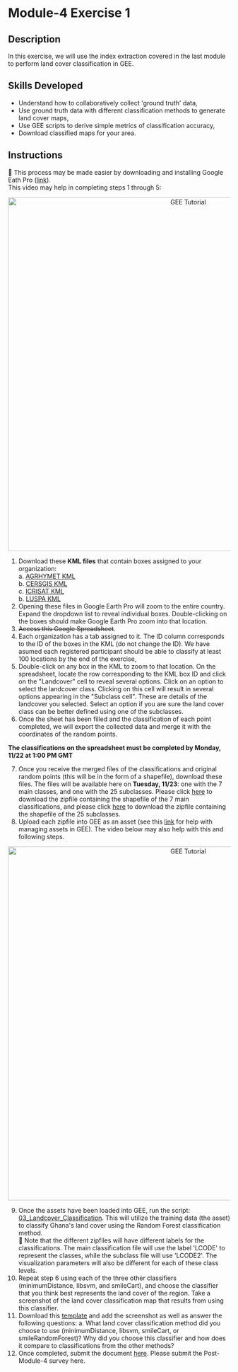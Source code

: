# Module-4 Exercise 1
## Description
In this exercise, we will use the index extraction covered in the last module to perform land cover classification in GEE.
## Skills Developed
- Understand how to collaboratively collect 'ground truth' data,
- Use ground truth data with different classification methods to generate land cover maps,
- Use GEE scripts to derive simple metrics of classification accuracy, 
- Download classified maps for your area.

## Instructions
📌 This process may be made easier by downloading and installing Google Eath Pro (<a href="https://www.google.com/earth/versions/#earth-pro">link</a>). <br>
This video may help in completing steps 1 through 5:

 <p align="center">
  <a href="https://mediasite.video.ufl.edu/Mediasite/Play/38ea2eb245184e9d8bab2a4c6fc28ed31d" target="_blank" rel="noopener">
    <img src="https://user-images.githubusercontent.com/84922404/142556118-d1429e06-8332-44c5-bc2e-9baa7b4f87af.png" alt= "GEE Tutorial" width="800">
  </a>
</p>


1. Download these **KML files** that contain boxes assigned to your organization: <br>
    a. [AGRHYMET KML](https://github.com/ecodynlab/GALUP/files/7565808/BOXES_AGRHYMET.zip) <br>
    b. [CERSGIS KML](https://github.com/ecodynlab/GALUP/files/7565809/BOXES_CERSGIS.zip) <br>
    c. [ICRISAT KML](https://github.com/ecodynlab/GALUP/files/7565810/BOXES_ICRISAT.zip) <br>
    b. [LUSPA KML](https://github.com/ecodynlab/GALUP/files/7565811/BOXES_LUSPA.zip) <br>
2. Opening these files in Google Earth Pro will zoom to the entire country. Expand the dropdown list to reveal individual boxes. Double-clicking on the boxes should make Google Earth Pro zoom into that location.
3. 	~~Access this Google Spreadsheet~~.
4. Each organization has a tab assigned to it. The ID column corresponds to the ID of the boxes in the KML (do not change the ID). We have asumed each registered participant should be able to classify at least 100 locations by the end of the exercise, 
5. Double-click on any box in the KML to zoom to that location. On the spreadsheet, locate the row corresponding to the KML box ID and click on the "Landcover" cell to reveal several options. Click on an option to select the landcover class. Clicking on this cell will result in several options appearing in the "Subclass cell". These are details of the landcover you selected. Select an option if you are sure the land cover class can be better defined using one of the subclasses.
6. Once the sheet has been filled and the classification of each point completed, we will export the collected data and merge it with the coordinates of the random points.

**The classifications on the spreadsheet must be completed by Monday, 11/22 at 1:00 PM GMT**

7. Once you receive the merged files of the classifications and original random points (this will be in the form of a shapefile), download these files. The files will be available here on **Tuesday, 11/23**: one with the 7 main classes, and one with the 25 subclasses. Please click [here](https://github.com/SERVIR-WA/GALUP/files/7620440/GALUP_Classification_Updated2_Main.zip) to download the zipfile containing the shapefile of the 7 main classifications, and please click [here](https://github.com/SERVIR-WA/GALUP/files/7620443/GALUP_Classification_Updated2_Subclasses.zip) to download the zipfile containing the shapefile of the 25 subclasses.
8. Upload each zipfile into GEE as an asset (see this [link](https://developers.google.com/earth-engine/guides/asset_manager) for help with managing assets in GEE). The video below may also help with this and following steps. 

 <p align="center">
  <a href="https://mediasite.video.ufl.edu/Mediasite/Play/34f2887653d94667900f5eb240f954691d" target="_blank" rel="noopener">
    <img src="https://user-images.githubusercontent.com/84922404/143688697-041adf9f-3c25-4857-ad58-ced83aa2fc7c.png" alt= "GEE Tutorial" width="800">
  </a>
</p>


9. Once the assets have been loaded into GEE, run the script: [03_Landcover_Classification](https://github.com/SERVIR-WA/GALUP/wiki/Scripts#03_landcover_classification). This will utilize the training data (the asset) to classify Ghana's land cover using the Random Forest classification method. <br>
📌 Note that the different zipfiles will have different labels for the classifications. The main classification file will use the label 'LCODE' to represent the classes, while the subclass file will use 'LCODE2'. The visualization parameters will also be different for each of these class levels. <br>
10. Repeat step 6 using each of the three other classifiers (minimumDistance, libsvm, and smileCart), and choose the classifier that you think best represents the land cover of the region. Take a screenshot of the land cover classification map that results from using this classifier.
11. Download this [template](https://github.com/SERVIR-WA/GALUP/files/7572994/WS2_M4E1_Template.docx) and add the screenshot as well as answer the following questions:
    a. What land cover classification method did you choose to use (minimumDistance, libsvm, smileCart, or smileRandomForest)? Why did you choose this classifier and how does it compare to classifications from the other methods?
12. Once completed, submit the document [here](https://github.com/SERVIR-WA/GALUP/issues/new?assignees=&labels=exercise+w2m4&template=w2m4-exercise-submission.md&title=Module+4+exercises+%5Breplace+with+your+name%5D). Please submit the Post-Module-4 survey here.
